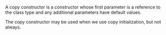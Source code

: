 A copy constructor is a constructor whose first parameter is a reference to the class type and any additional parameters have default values.

The copy constructor may be used when we use copy initialization, but not always.
